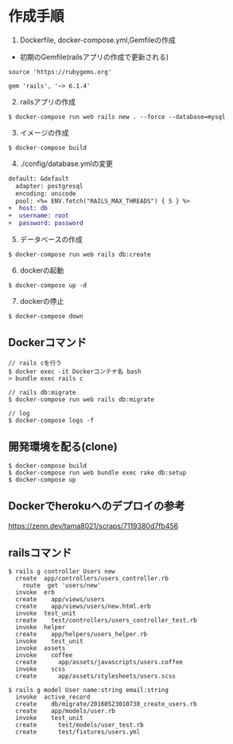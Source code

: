 # 作成手順

1. Dockerfile, docker-compose.yml,Gemfileの作成

- 初期のGemfile(railsアプリの作成で更新される)
```
source 'https://rubygems.org'

gem 'rails', '~> 6.1.4'
```

2. railsアプリの作成

```
$ docker-compose run web rails new . --force --database=mysql
```

3. イメージの作成

```
$ docker-compose build
```

4. ./config/database.ymlの変更

```diff 
default: &default
  adapter: postgresql
  encoding: unicode
  pool: <%= ENV.fetch("RAILS_MAX_THREADS") { 5 } %>
+  host: db
+  username: root
+  password: password
```

5. データベースの作成

```
$ docker-compose run web rails db:create
```

6. dockerの起動

```
$ docker-compose up -d
```

7. dockerの停止

```
$ docker-compose down
```

## Dockerコマンド

```
// rails cを行う
$ docker exec -it Dockerコンテナ名 bash
> bundle exec rails c

// rails db:migrate
$ docker-compose run web rails db:migrate

// log
$ docker-compose logs -f
```

## 開発環境を配る(clone)

```
$ docker-compose build
$ docker-compose run web bundle exec rake db:setup
$ docker-compose up
```

## Dockerでherokuへのデプロイの参考

https://zenn.dev/tama8021/scraps/7119380d7fb456

## railsコマンド

```
$ rails g controller Users new
  create  app/controllers/users_controller.rb
    route  get 'users/new'
  invoke  erb
  create    app/views/users
  create    app/views/users/new.html.erb
  invoke  test_unit
  create    test/controllers/users_controller_test.rb
  invoke  helper
  create    app/helpers/users_helper.rb
  invoke    test_unit
  invoke  assets
  invoke    coffee
  create      app/assets/javascripts/users.coffee
  invoke    scss
  create      app/assets/stylesheets/users.scss
```

```
$ rails g model User name:string email:string
  invoke  active_record
  create    db/migrate/20160523010738_create_users.rb
  create    app/models/user.rb
  invoke    test_unit
  create      test/models/user_test.rb
  create      test/fixtures/users.yml
```
